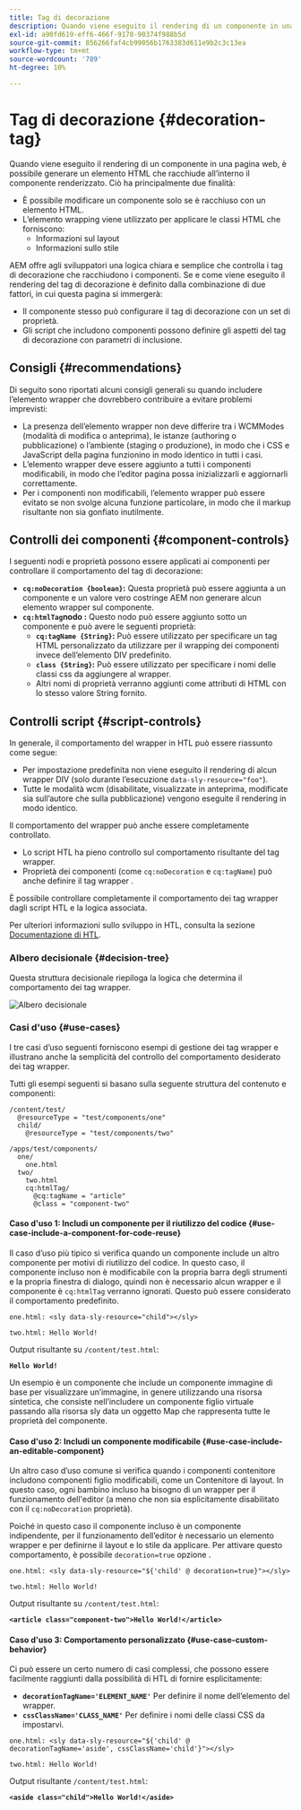 ```yaml
---
title: Tag di decorazione
description: Quando viene eseguito il rendering di un componente in una pagina web, è possibile generare un elemento HTML che racchiude all’interno il componente renderizzato. AEM offre agli sviluppatori una logica chiara e semplice che controlla i tag di decorazione che racchiudono i componenti.
exl-id: a90fd619-eff6-466f-9178-90374f988b5d
source-git-commit: 856266faf4cb99056b1763383d611e9b2c3c13ea
workflow-type: tm+mt
source-wordcount: '789'
ht-degree: 10%

---
```


# Tag di decorazione {#decoration-tag}

Quando viene eseguito il rendering di un componente in una pagina web, è possibile generare un elemento HTML che racchiude all’interno il componente renderizzato. Ciò ha principalmente due finalità:

* È possibile modificare un componente solo se è racchiuso con un elemento HTML.
* L’elemento wrapping viene utilizzato per applicare le classi HTML che forniscono:
   * Informazioni sul layout
   * Informazioni sullo stile

AEM offre agli sviluppatori una logica chiara e semplice che controlla i tag di decorazione che racchiudono i componenti. Se e come viene eseguito il rendering del tag di decorazione è definito dalla combinazione di due fattori, in cui questa pagina si immergerà:

* Il componente stesso può configurare il tag di decorazione con un set di proprietà.
* Gli script che includono componenti possono definire gli aspetti del tag di decorazione con parametri di inclusione.

## Consigli {#recommendations}

Di seguito sono riportati alcuni consigli generali su quando includere l’elemento wrapper che dovrebbero contribuire a evitare problemi imprevisti:

* La presenza dell’elemento wrapper non deve differire tra i WCMModes (modalità di modifica o anteprima), le istanze (authoring o pubblicazione) o l’ambiente (staging o produzione), in modo che i CSS e JavaScript della pagina funzionino in modo identico in tutti i casi.
* L’elemento wrapper deve essere aggiunto a tutti i componenti modificabili, in modo che l’editor pagina possa inizializzarli e aggiornarli correttamente.
* Per i componenti non modificabili, l’elemento wrapper può essere evitato se non svolge alcuna funzione particolare, in modo che il markup risultante non sia gonfiato inutilmente.

## Controlli dei componenti {#component-controls}

I seguenti nodi e proprietà possono essere applicati ai componenti per controllare il comportamento del tag di decorazione:

* **`cq:noDecoration {boolean}`:** Questa proprietà può essere aggiunta a un componente e un valore vero costringe AEM non generare alcun elemento wrapper sul componente.
* **`cq:htmlTag`nodo :** Questo nodo può essere aggiunto sotto un componente e può avere le seguenti proprietà:
   * **`cq:tagName {String}`:** Può essere utilizzato per specificare un tag HTML personalizzato da utilizzare per il wrapping dei componenti invece dell’elemento DIV predefinito.
   * **`class {String}`:** Può essere utilizzato per specificare i nomi delle classi css da aggiungere al wrapper.
   * Altri nomi di proprietà verranno aggiunti come attributi di HTML con lo stesso valore String fornito.

## Controlli script {#script-controls}

In generale, il comportamento del wrapper in HTL può essere riassunto come segue:

* Per impostazione predefinita non viene eseguito il rendering di alcun wrapper DIV (solo durante l’esecuzione `data-sly-resource="foo"`).
* Tutte le modalità wcm (disabilitate, visualizzate in anteprima, modificate sia sull’autore che sulla pubblicazione) vengono eseguite il rendering in modo identico.

Il comportamento del wrapper può anche essere completamente controllato.

* Lo script HTL ha pieno controllo sul comportamento risultante del tag wrapper.
* Proprietà dei componenti (come `cq:noDecoration` e `cq:tagName`) può anche definire il tag wrapper .

È possibile controllare completamente il comportamento dei tag wrapper dagli script HTL e la logica associata.

Per ulteriori informazioni sullo sviluppo in HTL, consulta la sezione [Documentazione di HTL](https://experienceleague.adobe.com/docs/experience-manager-htl/using/overview.html?lang=it).

### Albero decisionale {#decision-tree}

Questa struttura decisionale riepiloga la logica che determina il comportamento dei tag wrapper.

![Albero decisionale](assets/decoration-tag-decision-tree.png)

### Casi d&#39;uso {#use-cases}

I tre casi d’uso seguenti forniscono esempi di gestione dei tag wrapper e illustrano anche la semplicità del controllo del comportamento desiderato dei tag wrapper.

Tutti gli esempi seguenti si basano sulla seguente struttura del contenuto e componenti:

```
/content/test/
  @resourceType = "test/components/one"
  child/
    @resourceType = "test/components/two"
```

```
/apps/test/components/
  one/
    one.html
  two/
    two.html
    cq:htmlTag/
      @cq:tagName = "article"
      @class = "component-two"
```

#### Caso d&#39;uso 1: Includi un componente per il riutilizzo del codice {#use-case-include-a-component-for-code-reuse}

Il caso d’uso più tipico si verifica quando un componente include un altro componente per motivi di riutilizzo del codice. In questo caso, il componente incluso non è modificabile con la propria barra degli strumenti e la propria finestra di dialogo, quindi non è necessario alcun wrapper e il componente è `cq:htmlTag` verranno ignorati. Questo può essere considerato il comportamento predefinito.

`one.html: <sly data-sly-resource="child"></sly>`

`two.html: Hello World!`

Output risultante su `/content/test.html`:

**`Hello World!`**

Un esempio è un componente che include un componente immagine di base per visualizzare un’immagine, in genere utilizzando una risorsa sintetica, che consiste nell’includere un componente figlio virtuale passando alla risorsa sly data un oggetto Map che rappresenta tutte le proprietà del componente.

#### Caso d&#39;uso 2: Includi un componente modificabile {#use-case-include-an-editable-component}

Un altro caso d’uso comune si verifica quando i componenti contenitore includono componenti figlio modificabili, come un Contenitore di layout. In questo caso, ogni bambino incluso ha bisogno di un wrapper per il funzionamento dell&#39;editor (a meno che non sia esplicitamente disabilitato con il `cq:noDecoration` proprietà).

Poiché in questo caso il componente incluso è un componente indipendente, per il funzionamento dell’editor è necessario un elemento wrapper e per definirne il layout e lo stile da applicare. Per attivare questo comportamento, è possibile `decoration=true` opzione .

`one.html: <sly data-sly-resource="${'child' @ decoration=true}"></sly>`

`two.html: Hello World!`

Output risultante su `/content/test.html`:

**`<article class="component-two">Hello World!</article>`**

#### Caso d&#39;uso 3: Comportamento personalizzato {#use-case-custom-behavior}

Ci può essere un certo numero di casi complessi, che possono essere facilmente raggiunti dalla possibilità di HTL di fornire esplicitamente:

* **`decorationTagName='ELEMENT_NAME'`** Per definire il nome dell’elemento del wrapper.
* **`cssClassName='CLASS_NAME'`** Per definire i nomi delle classi CSS da impostarvi.

`one.html: <sly data-sly-resource="${'child' @ decorationTagName='aside', cssClassName='child'}"></sly>`

`two.html: Hello World!`

Output risultante `/content/test.html`:

**`<aside class="child">Hello World!</aside>`**

